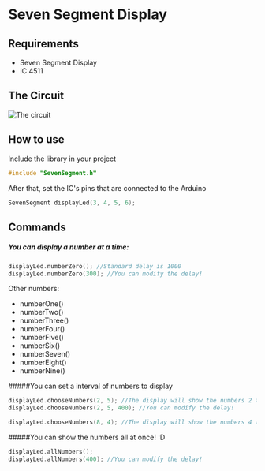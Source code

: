 Seven Segment Display 
=============

Requirements 
-------
- Seven Segment Display 
- IC 4511

The Circuit
-------
![The circuit](http://i.imgur.com/a7dYkMR.png)

How to use
-------
Include the library in your project
```cpp
#include "SevenSegment.h"
```
After that, set the IC's pins that are connected to the Arduino
```cpp
SevenSegment displayLed(3, 4, 5, 6); 
```

Commands
-------
##### You can display a number at a time:
```cpp
displayLed.numberZero(); //Standard delay is 1000
displayLed.numberZero(300); //You can modify the delay!
```
Other numbers:
- numberOne()
- numberTwo()
- numberThree()
- numberFour()
- numberFive()
- numberSix()
- numberSeven()
- numberEight()
- numberNine()

#####You can set a interval of numbers to display
```cpp
displayLed.chooseNumbers(2, 5); //The display will show the numbers 2 to 5, with a standard delay of 1000
displayLed.chooseNumbers(2, 5, 400); //You can modify the delay!

displayLed.chooseNumbers(8, 4); //The display will show the numbers 4 to 8 in descending order
```

#####You can show the numbers all at once! :D
```cpp
displayLed.allNumbers(); 
displayLed.allNumbers(400); //You can modify the delay!
```
